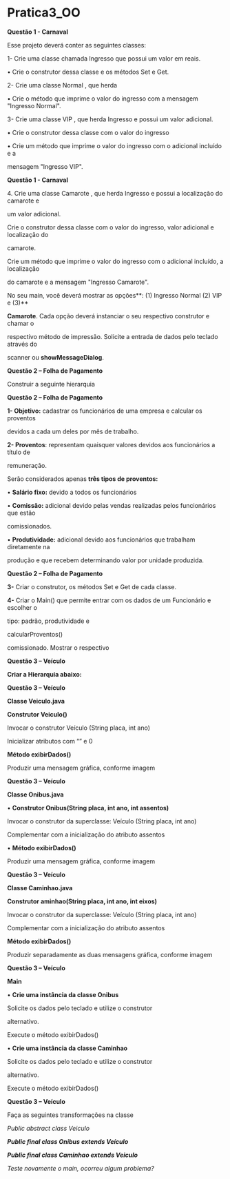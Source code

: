 # Pratica3_OO
**Questão 1 - Carnaval**

Esse projeto deverá conter as seguintes classes:

1- Crie uma classe chamada Ingresso que possui um valor em reais.

• Crie o construtor dessa classe e os métodos Set e Get.

2- Crie uma classe Normal , que herda

• Crie o método que imprime o valor do ingresso com a mensagem "Ingresso Normal".

3- Crie uma classe VIP , que herda Ingresso e possui um valor adicional.

• Crie o construtor dessa classe com o valor do ingresso

• Crie um método que imprime o valor do ingresso com o adicional incluído e a

mensagem "Ingresso VIP".





**Questão 1 - Carnaval**

4\. Crie uma classe Camarote , que herda Ingresso e possui a localização do camarote e

um valor adicional.

Crie o construtor dessa classe com o valor do ingresso, valor adicional e localização do

camarote.

Crie um método que imprime o valor do ingresso com o adicional incluído, a localização

do camarote e a mensagem "Ingresso Camarote".

No seu main, você deverá mostrar as opções**: (1) Ingresso Normal (2) VIP e (3)**

**Camarote**. Cada opção deverá instanciar o seu respectivo construtor e chamar o

respectivo método de impressão. Solicite a entrada de dados pelo teclado através do

scanner ou **showMessageDialog**.





**Questão 2 – Folha de Pagamento**

Construir a seguinte hierarquia





**Questão 2 – Folha de Pagamento**

**1- Objetivo:** cadastrar os funcionários de uma empresa e calcular os proventos

devidos a cada um deles por mês de trabalho.

**2- Proventos**: representam quaisquer valores devidos aos funcionários a título de

remuneração.

Serão considerados apenas **três tipos de proventos:**

• **Salário fixo:** devido a todos os funcionários

• **Comissão:** adicional devido pelas vendas realizadas pelos funcionários que estão

comissionados.

• **Produtividade:** adicional devido aos funcionários que trabalham diretamente na

produção e que recebem determinando valor por unidade produzida.





**Questão 2 – Folha de Pagamento**

**3-** Criar o construtor, os métodos Set e Get de cada classe.

**4-** Criar o Main() que permite entrar com os dados de um Funcionário e escolher o

tipo: padrão, produtividade e

calcularProventos()

comissionado. Mostrar o respectivo





**Questão 3 – Veículo**

**Criar a Hierarquia abaixo:**





**Questão 3 – Veículo**

**Classe Veiculo.java**

**Construtor Veiculo()**

Invocar o construtor Veículo (String placa, int ano)

Inicializar atributos com “” e 0

**Método exibirDados()**

Produzir uma mensagem gráfica, conforme imagem





**Questão 3 – Veículo**

**Classe Onibus.java**

• **Construtor Onibus(String placa, int ano, int assentos)**

Invocar o construtor da superclasse: Veículo (String placa, int ano)

Complementar com a inicialização do atributo assentos

• **Método exibirDados()**

Produzir uma mensagem gráfica, conforme imagem





**Questão 3 – Veículo**

**Classe Caminhao.java**

**Construtor aminhao(String placa, int ano, int eixos)**

Invocar o construtor da superclasse: Veículo (String placa, int ano)

Complementar com a inicialização do atributo assentos

**Método exibirDados()**

Produzir separadamente as duas mensagens gráfica, conforme imagem





**Questão 3 – Veículo**

**Main**

• **Crie uma instância da classe Onibus**

Solicite os dados pelo teclado e utilize o construtor

alternativo.

Execute o método exibirDados()

• **Crie uma instância da classe Caminhao**

Solicite os dados pelo teclado e utilize o construtor

alternativo.

Execute o método exibirDados()





**Questão 3 – Veículo**

Faça as seguintes transformações na classe

*Public abstract class Veiculo*

***Public final class Onibus extends Veículo***

***Public final class Caminhao extends Veiculo***

*Teste novamente o main, ocorreu algum problema?*

